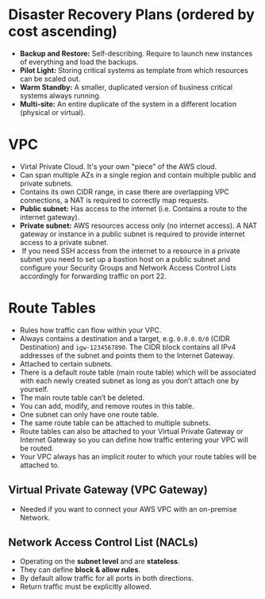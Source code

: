 # Disaster Recovery Plans (ordered by cost ascending)

- **Backup and Restore:** Self-describing. Require to launch new instances of everything and load the backups.
- **Pilot Light:** Storing critical systems as template from which resources can be scaled out.
- **Warm Standby:** A smaller, duplicated version of business critical systems always running.
- **Multi-site:** An entire duplicate of the system in a different location (physical or virtual).
# VPC

- Virtal Private Cloud. It's your own "piece" of the AWS cloud. 
- Can span multiple AZs in a single region and contain multiple public and private subnets.
- Contains its own CIDR range, in case there are overlapping VPC connections, a NAT is required to correctly map requests.
- **Public subnet:** Has access to the internet (i.e. Contains a route to the internet gateway).
- **Private subnet:** AWS resources access only (no internet access). A NAT gateway or instance in a public subnet is required to provide internet access to a private subnet.
-  If you need SSH access from the internet to a resource in a private subnet you need to set up a bastion host on a public subnet and configure your Security Groups and Network Access Control Lists accordingly for forwarding traffic on port 22.
# Route Tables

- Rules how traffic can flow within your VPC.
- Always contains a destination and a target, e.g. `0.0.0.0/0` (CIDR Destination) and `igw-1234567890`. The CIDR block contains all IPv4 addresses of the subnet and points them to the Internet Gateway.
- Attached to certain subnets.
- There is a default route table (main route table) which will be associated with each newly created subnet as long as you don’t attach one by yourself.
- The main route table can’t be deleted.
- You can add, modify, and remove routes in this table.
- One subnet can only have one route table.
- The same route table can be attached to multiple subnets.
- Route tables can also be attached to your Virtual Private Gateway or Internet Gateway so you can define how traffic entering your VPC will be routed.
- Your VPC always has an implicit router to which your route tables will be attached to.

## Virtual Private Gateway (VPC Gateway)

- Needed if you want to connect your AWS VPC with an on-premise Network.

## Network Access Control List (NACLs)

- Operating on the **subnet level** and are **stateless**.
- They can define **block & allow rules**.
- By default allow traffic for all ports in both directions.
- Return traffic must be explicitly allowed.